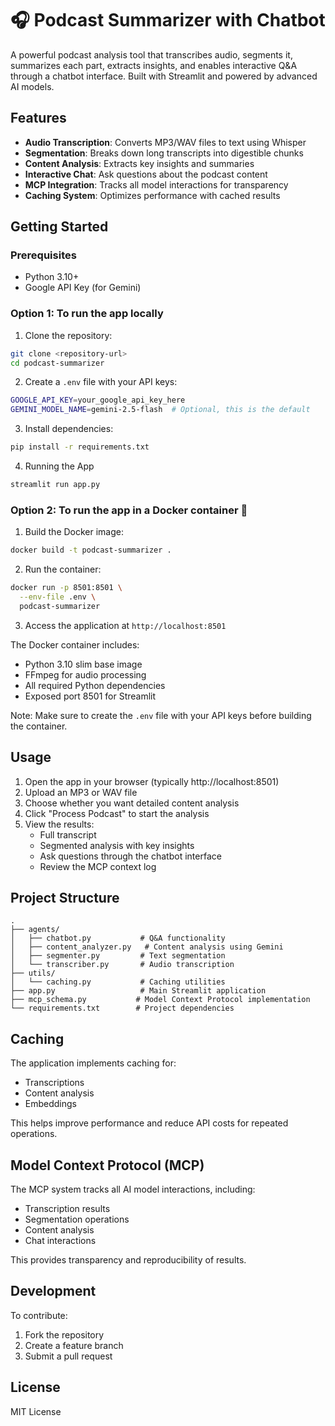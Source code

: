 # 🎧 Podcast Summarizer with Chatbot

A powerful podcast analysis tool that transcribes audio, segments it, summarizes each part, extracts insights, and enables interactive Q&A through a chatbot interface. Built with Streamlit and powered by advanced AI models.

## Features

- **Audio Transcription**: Converts MP3/WAV files to text using Whisper
- **Segmentation**: Breaks down long transcripts into digestible chunks
- **Content Analysis**: Extracts key insights and summaries
- **Interactive Chat**: Ask questions about the podcast content
- **MCP Integration**: Tracks all model interactions for transparency
- **Caching System**: Optimizes performance with cached results

## Getting Started

### Prerequisites

- Python 3.10+
- Google API Key (for Gemini)

### Option 1: To run the app locally

1. Clone the repository:
```bash
git clone <repository-url>
cd podcast-summarizer
```

2. Create a `.env` file with your API keys:
```bash
GOOGLE_API_KEY=your_google_api_key_here
GEMINI_MODEL_NAME=gemini-2.5-flash  # Optional, this is the default
```

3. Install dependencies:
```bash
pip install -r requirements.txt
```

4. Running the App

```bash
streamlit run app.py
```

### Option 2: To run the app in a Docker container 🐳

1. Build the Docker image:
```bash
docker build -t podcast-summarizer .
```

2. Run the container:
```bash
docker run -p 8501:8501 \
  --env-file .env \
  podcast-summarizer
```

3. Access the application at `http://localhost:8501`

The Docker container includes:
- Python 3.10 slim base image
- FFmpeg for audio processing
- All required Python dependencies
- Exposed port 8501 for Streamlit

Note: Make sure to create the `.env` file with your API keys before building the container.

## Usage

1. Open the app in your browser (typically http://localhost:8501)
2. Upload an MP3 or WAV file
3. Choose whether you want detailed content analysis
4. Click "Process Podcast" to start the analysis
5. View the results:
   - Full transcript
   - Segmented analysis with key insights
   - Ask questions through the chatbot interface
   - Review the MCP context log

## Project Structure

```
.
├── agents/
│   ├── chatbot.py           # Q&A functionality
│   ├── content_analyzer.py   # Content analysis using Gemini
│   ├── segmenter.py         # Text segmentation
│   └── transcriber.py       # Audio transcription
├── utils/
│   └── caching.py           # Caching utilities
├── app.py                   # Main Streamlit application
├── mcp_schema.py           # Model Context Protocol implementation
└── requirements.txt        # Project dependencies
```

## Caching

The application implements caching for:
- Transcriptions
- Content analysis
- Embeddings

This helps improve performance and reduce API costs for repeated operations.

## Model Context Protocol (MCP)

The MCP system tracks all AI model interactions, including:
- Transcription results
- Segmentation operations
- Content analysis
- Chat interactions

This provides transparency and reproducibility of results.

## Development

To contribute:
1. Fork the repository
2. Create a feature branch
3. Submit a pull request

## License

MIT License
